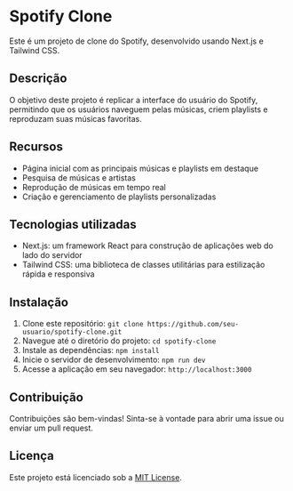 # Spotify Clone

Este é um projeto de clone do Spotify, desenvolvido usando Next.js e Tailwind CSS.

## Descrição

O objetivo deste projeto é replicar a interface do usuário do Spotify, permitindo que os usuários naveguem pelas músicas, criem playlists e reproduzam suas músicas favoritas.

## Recursos

- Página inicial com as principais músicas e playlists em destaque
- Pesquisa de músicas e artistas
- Reprodução de músicas em tempo real
- Criação e gerenciamento de playlists personalizadas

## Tecnologias utilizadas

- Next.js: um framework React para construção de aplicações web do lado do servidor
- Tailwind CSS: uma biblioteca de classes utilitárias para estilização rápida e responsiva

## Instalação

1. Clone este repositório: `git clone https://github.com/seu-usuario/spotify-clone.git`
2. Navegue até o diretório do projeto: `cd spotify-clone`
3. Instale as dependências: `npm install`
4. Inicie o servidor de desenvolvimento: `npm run dev`
5. Acesse a aplicação em seu navegador: `http://localhost:3000`

## Contribuição

Contribuições são bem-vindas! Sinta-se à vontade para abrir uma issue ou enviar um pull request.

## Licença

Este projeto está licenciado sob a [MIT License](https://opensource.org/licenses/MIT).
